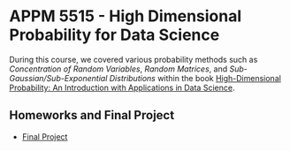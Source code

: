 # APPM 5515 - High Dimensional Probability for Data Science
During this course, we covered various probability methods such as *Concentration of Random Variables*, *Random Matrices*, and *Sub-Gaussian/Sub-Exponential Distributions* within the book [High-Dimensional Probability: An Introduction with Applications in Data Science](https://www.math.uci.edu/~rvershyn/papers/HDP-book/HDP-book.html).

## Homeworks and Final Project
* [Final Project](APPM_5515_Project.pdf)

